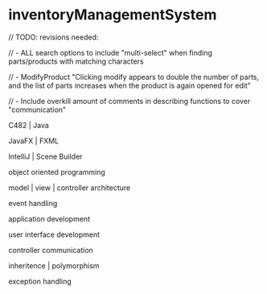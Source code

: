# inventoryManagementSystem

// TODO: revisions needed:

// - ALL search options to include "multi-select" when finding parts/products with matching characters

// - ModifyProduct "Clicking modify appears to double the number of parts, and the list of parts increases when the product is again opened for edit"

// - Include overkill amount of comments in describing functions to cover "communication"


C482 | Java

JavaFX | FXML 

IntelliJ | Scene Builder

object oriented programming

model | view | controller architecture

event handling

application development

user interface development

controller communication

inheritence | polymorphism

exception handling


